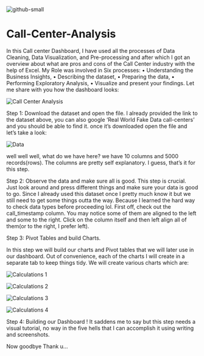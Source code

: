 ![github-small](https://media.istockphoto.com/photos/call-center-workers-picture-id903568822?k=20&m=903568822&s=612x612&w=0&h=w65sKNORb_B012-RmuALcUs_KboIiauSCHwfsztRWVc=)

# Call-Center-Analysis
In this Call center Dashboard, I have used all the processes of Data Cleaning, Data Visualization, and Pre-processing and after which I got an overview about what are pros and cons of the Call Center industry with the help of Excel. My Role was involved in Six processes: • Understanding the Business Insights, • Describing the dataset, • Preparing the data, • Performing Exploratory Analysis, • Visualize and present your findings.
Let me share with you how the dashboard looks:

![Call Center Analysis](https://user-images.githubusercontent.com/78727304/185911462-e9be7643-1fbb-42cd-9d4b-17a2627223ee.JPG)


Step 1: Download the dataset and open the file.
I already provided the link to the dataset above, you can also google ‘Real World Fake Data call-centers’ and you should be able to find it. once it’s downloaded open the file and let’s take a look:


![Data](https://user-images.githubusercontent.com/78727304/185911567-a806d667-199c-4deb-972a-b441c0394039.JPG)


well well well, what do we have here? we have 10 columns and 5000 records(rows). The columns are pretty self explanatory. I guess, that’s it for this step.

Step 2: Observe the data and make sure all is good.
This step is crucial. Just look around and press different things and make sure your data is good to go. Since I already used this dataset once I pretty much know it but we still need to get some things outta the way. Because I learned the hard way to check data types before proceeding lol. First off, check out the call_timestamp column. You may notice some of them are aligned to the left and some to the right. Click on the column itself and then left align all of them(or to the right, I prefer left).


Step 3: Pivot Tables and build Charts.

In this step we will build our charts and Pivot tables that we will later use in our dashboard. Out of convenience, each of the charts I will create in a separate tab to keep things tidy. We will create various charts which are:

![Calculations 1](https://user-images.githubusercontent.com/78727304/185911669-fe373f30-8d39-44a4-8c60-e3e0a1f11f36.JPG)

![Calculations 2](https://user-images.githubusercontent.com/78727304/185911689-2dd76f02-21b4-4276-95c5-8b482357a124.JPG)

![Calculations 3](https://user-images.githubusercontent.com/78727304/185911749-9feae31c-3fd3-4934-bc3c-cd4c82848b64.JPG)

![Calculations 4](https://user-images.githubusercontent.com/78727304/185911790-8f7fad7a-ec8c-4a73-907b-952c3c93a009.JPG)


Step 4: Building our Dashboard !
It saddens me to say but this step needs a visual tutorial, no way in the five hells that I can accomplish it using writing and screenshots. 

Now goodbye Thank u...
